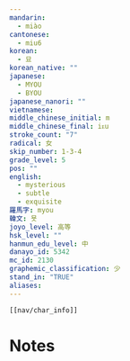 ```yaml
---
mandarin:
  - miào
cantonese:
  - miu6
korean:
  - 묘
korean_native: ""
japanese:
  - MYOU
  - BYOU
japanese_nanori: ""
vietnamese:
middle_chinese_initial: m
middle_chinese_final: iᴇu
stroke_count: "7"
radical: 女
skip_number: 1-3-4
grade_level: 5
pos: ""
english:
  - mysterious
  - subtle
  - exquisite
羅馬字: myou
韓文: 묫
joyo_level: 高等
hsk_level: ""
hanmun_edu_level: 中
danayo_id: 5342
mc_id: 2130
graphemic_classification: 少
stand_in: "TRUE"
aliases:
---
```

```meta-bind-embed
[[nav/char_info]]
```

# Notes
